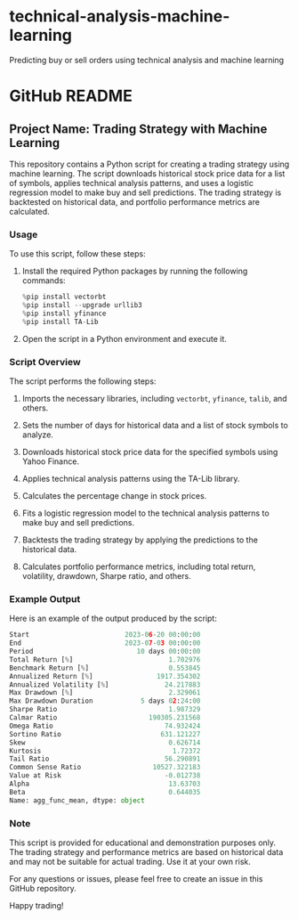 # technical-analysis-machine-learning
Predicting buy or sell orders using technical analysis and machine learning
# GitHub README

## Project Name: Trading Strategy with Machine Learning

This repository contains a Python script for creating a trading strategy using machine learning. The script downloads historical stock price data for a list of symbols, applies technical analysis patterns, and uses a logistic regression model to make buy and sell predictions. The trading strategy is backtested on historical data, and portfolio performance metrics are calculated.

### Usage

To use this script, follow these steps:

1. Install the required Python packages by running the following commands:

   ```python
   %pip install vectorbt
   %pip install --upgrade urllib3
   %pip install yfinance
   %pip install TA-Lib
   ```

2. Open the script in a Python environment and execute it.

### Script Overview

The script performs the following steps:

1. Imports the necessary libraries, including `vectorbt`, `yfinance`, `talib`, and others.

2. Sets the number of days for historical data and a list of stock symbols to analyze.

3. Downloads historical stock price data for the specified symbols using Yahoo Finance.

4. Applies technical analysis patterns using the TA-Lib library.

5. Calculates the percentage change in stock prices.

6. Fits a logistic regression model to the technical analysis patterns to make buy and sell predictions.

7. Backtests the trading strategy by applying the predictions to the historical data.

8. Calculates portfolio performance metrics, including total return, volatility, drawdown, Sharpe ratio, and others.

### Example Output

Here is an example of the output produced by the script:

```python
Start                        2023-06-20 00:00:00
End                          2023-07-03 00:00:00
Period                          10 days 00:00:00
Total Return [%]                        1.702976
Benchmark Return [%]                    0.553845
Annualized Return [%]                1917.354302
Annualized Volatility [%]              24.217883
Max Drawdown [%]                        2.329061
Max Drawdown Duration            5 days 02:24:00
Sharpe Ratio                            1.987329
Calmar Ratio                       190305.231568
Omega Ratio                            74.932424
Sortino Ratio                         631.121227
Skew                                    0.626714
Kurtosis                                 1.72372
Tail Ratio                             56.290891
Common Sense Ratio                  10527.322183
Value at Risk                          -0.012738
Alpha                                   13.63703
Beta                                    0.644035
Name: agg_func_mean, dtype: object
```

### Note

This script is provided for educational and demonstration purposes only. The trading strategy and performance metrics are based on historical data and may not be suitable for actual trading. Use it at your own risk.

For any questions or issues, please feel free to create an issue in this GitHub repository.

Happy trading!
